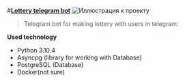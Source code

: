 #**[Lottery telegram bot](https://github.com/h0riz4n/lottery_bot)**
![Иллюстрация к проекту](https://github.com/h0riz4n/lottery_bot/blob/main/picture.png)
> Telegram bot for making lottery with users in telegram.

**Used technology**
- Python 3.10.4
- Asyncpg (library for working with Database)
- PostgreSQL (Database)
- Docker(not sure)
